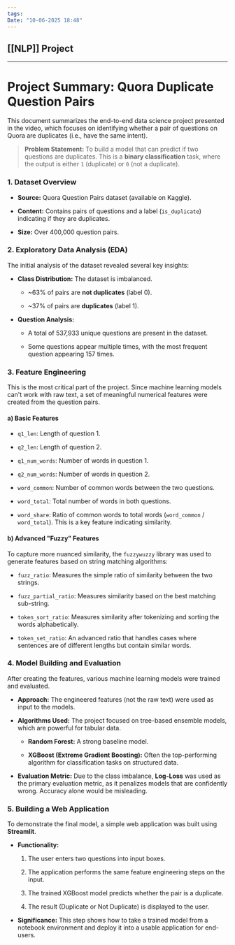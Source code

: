 ```yaml
---
tags: 
Date: "10-06-2025 18:48"
---
```


## [[NLP]] Project

---

# Project Summary: Quora Duplicate Question Pairs

This document summarizes the end-to-end data science project presented in the video, which focuses on identifying whether a pair of questions on Quora are duplicates (i.e., have the same intent).

> **Problem Statement:** To build a model that can predict if two questions are duplicates. This is a **binary classification** task, where the output is either `1` (duplicate) or `0` (not a duplicate).

### 1. Dataset Overview

- **Source:** Quora Question Pairs dataset (available on Kaggle).
    
- **Content:** Contains pairs of questions and a label (`is_duplicate`) indicating if they are duplicates.
    
- **Size:** Over 400,000 question pairs.
    

### 2. Exploratory Data Analysis (EDA)

The initial analysis of the dataset revealed several key insights:

- **Class Distribution:** The dataset is imbalanced.
    
    - ~63% of pairs are **not duplicates** (label 0).
        
    - ~37% of pairs are **duplicates** (label 1).
        
- **Question Analysis:**
    
    - A total of 537,933 unique questions are present in the dataset.
        
    - Some questions appear multiple times, with the most frequent question appearing 157 times.
        

### 3. Feature Engineering

This is the most critical part of the project. Since machine learning models can't work with raw text, a set of meaningful numerical features were created from the question pairs.

#### a) Basic Features

- `q1_len`: Length of question 1.
    
- `q2_len`: Length of question 2.
    
- `q1_num_words`: Number of words in question 1.
    
- `q2_num_words`: Number of words in question 2.
    
- `word_common`: Number of common words between the two questions.
    
- `word_total`: Total number of words in both questions.
    
- `word_share`: Ratio of common words to total words (`word_common` / `word_total`). This is a key feature indicating similarity.
    

#### b) Advanced "Fuzzy" Features

To capture more nuanced similarity, the `fuzzywuzzy` library was used to generate features based on string matching algorithms:

- `fuzz_ratio`: Measures the simple ratio of similarity between the two strings.
    
- `fuzz_partial_ratio`: Measures similarity based on the best matching sub-string.
    
- `token_sort_ratio`: Measures similarity after tokenizing and sorting the words alphabetically.
    
- `token_set_ratio`: An advanced ratio that handles cases where sentences are of different lengths but contain similar words.
    

### 4. Model Building and Evaluation

After creating the features, various machine learning models were trained and evaluated.

- **Approach:** The engineered features (not the raw text) were used as input to the models.
    
- **Algorithms Used:** The project focused on tree-based ensemble models, which are powerful for tabular data.
    
    - **Random Forest:** A strong baseline model.
        
    - **XGBoost (Extreme Gradient Boosting):** Often the top-performing algorithm for classification tasks on structured data.
        
- **Evaluation Metric:** Due to the class imbalance, **Log-Loss** was used as the primary evaluation metric, as it penalizes models that are confidently wrong. Accuracy alone would be misleading.
    

### 5. Building a Web Application

To demonstrate the final model, a simple web application was built using **Streamlit**.

- **Functionality:**
    
    1. The user enters two questions into input boxes.
        
    2. The application performs the same feature engineering steps on the input.
        
    3. The trained XGBoost model predicts whether the pair is a duplicate.
        
    4. The result (Duplicate or Not Duplicate) is displayed to the user.
        
- **Significance:** This step shows how to take a trained model from a notebook environment and deploy it into a usable application for end-users.